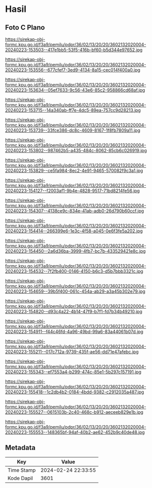 # Hasil

## Foto C Plano

https://sirekap-obj-formc.kpu.go.id/f3a9/pemilu/pdpr/36/02/13/20/20/3602132020004-20240223-153503--417e1bb5-53f5-416b-bf60-b5d344e97652.jpg

https://sirekap-obj-formc.kpu.go.id/f3a9/pemilu/pdpr/36/02/13/20/20/3602132020004-20240223-153556--677cfef7-3ed9-4134-8a15-cec014f400a0.jpg

https://sirekap-obj-formc.kpu.go.id/f3a9/pemilu/pdpr/36/02/13/20/20/3602132020004-20240223-153634--05ef7633-9c56-43e6-85c2-958866cd68af.jpg

https://sirekap-obj-formc.kpu.go.id/f3a9/pemilu/pdpr/36/02/13/20/20/3602132020004-20240223-153715--14a340ab-ff7e-4dc5-89ea-757cc9d28213.jpg

https://sirekap-obj-formc.kpu.go.id/f3a9/pemilu/pdpr/36/02/13/20/20/3602132020004-20240223-153739--33fce386-dc8c-4609-8167-1f8fb7809a11.jpg

https://sirekap-obj-formc.kpu.go.id/f3a9/pemilu/pdpr/36/02/13/20/20/3602132020004-20240223-153802--987462b5-a435-484c-8062-85cb6c026919.jpg

https://sirekap-obj-formc.kpu.go.id/f3a9/pemilu/pdpr/36/02/13/20/20/3602132020004-20240223-153829--ce5fa984-8ec2-4e91-9465-570082f9c3a1.jpg

https://sirekap-obj-formc.kpu.go.id/f3a9/pemilu/pdpr/36/02/13/20/20/3602132020004-20240223-154127--f2003af1-9b4e-4828-9517-71bd8214fe56.jpg

https://sirekap-obj-formc.kpu.go.id/f3a9/pemilu/pdpr/36/02/13/20/20/3602132020004-20240223-154307--4138ce9c-834e-41ab-adb0-26d790b60ccf.jpg

https://sirekap-obj-formc.kpu.go.id/f3a9/pemilu/pdpr/36/02/13/20/20/3602132020004-20240223-154414--266399e6-1e3c-4f58-a045-0e6f3fe5a202.jpg

https://sirekap-obj-formc.kpu.go.id/f3a9/pemilu/pdpr/36/02/13/20/20/3602132020004-20240223-154450--2a6d36ba-3999-4fb7-bc7b-433529421e8c.jpg

https://sirekap-obj-formc.kpu.go.id/f3a9/pemilu/pdpr/36/02/13/20/20/3602132020004-20240223-154532--7f2fb400-0146-4150-b6c3-d5b7bbb3321c.jpg

https://sirekap-obj-formc.kpu.go.id/f3a9/pemilu/pdpr/36/02/13/20/20/3602132020004-20240223-154659--39b5f400-061c-454a-ab29-a3a45b302e79.jpg

https://sirekap-obj-formc.kpu.go.id/f3a9/pemilu/pdpr/36/02/13/20/20/3602132020004-20240223-154820--d93c4a22-4b14-47f9-b7f1-fd7b34b49210.jpg

https://sirekap-obj-formc.kpu.go.id/f3a9/pemilu/pdpr/36/02/13/20/20/3602132020004-20240223-154911--f44c46fd-4a96-49bd-99a6-83a44061b07d.jpg

https://sirekap-obj-formc.kpu.go.id/f3a9/pemilu/pdpr/36/02/13/20/20/3602132020004-20240223-155211--017c712a-9739-435f-ae56-dd71e47afebc.jpg

https://sirekap-obj-formc.kpu.go.id/f3a9/pemilu/pdpr/36/02/13/20/20/3602132020004-20240223-155343--ef7553a4-b299-474c-85e1-5b297c157191.jpg

https://sirekap-obj-formc.kpu.go.id/f3a9/pemilu/pdpr/36/02/13/20/20/3602132020004-20240223-155418--1c2db4b2-0184-4bdd-9382-c2912035a487.jpg

https://sirekap-obj-formc.kpu.go.id/f3a9/pemilu/pdpr/36/02/13/20/20/3602132020004-20240223-155527--0615103b-2c40-468c-b912-aeceeb829e1b.jpg

https://sirekap-obj-formc.kpu.go.id/f3a9/pemilu/pdpr/36/02/13/20/20/3602132020004-20240223-155553--148365bf-94af-40b2-ae62-452b9c40de48.jpg


## Metadata

| Key        | Value               |
| ---------- | ------------------- |
| Time Stamp | 2024-02-24 22:33:55 |
| Kode Dapil | 3601                |



